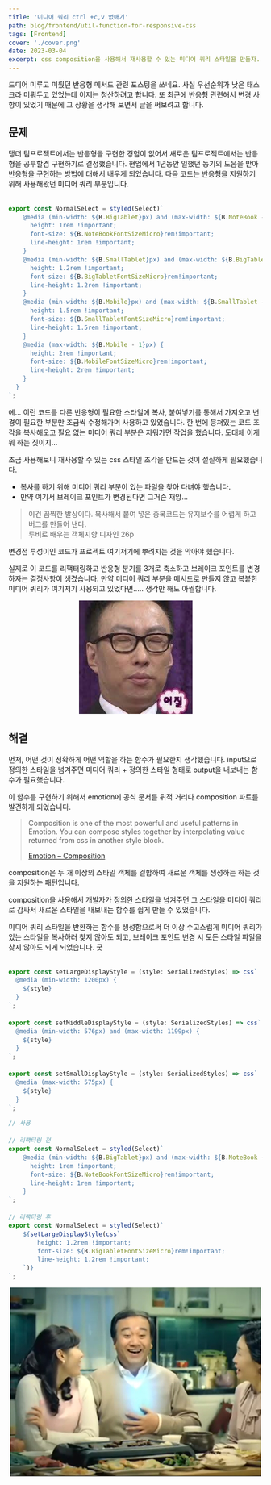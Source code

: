 ```yaml
---
title: '미디어 쿼리 ctrl +c,v 없애기'
path: blog/frontend/util-function-for-responsive-css
tags: [Frontend]
cover: './cover.png'
date: 2023-03-04
excerpt: css composition을 사용해서 재사용할 수 있는 미디어 쿼리 스타일을 만들자.
---
```



드디어 미루고 미뤘던 반응형 메서드 관련 포스팅을 쓰네요. 사실 우선순위가 낮은 태스크라 미뤄두고 있었는데 이제는 청산하려고 합니다.
또 최근에 반응형 관련해서 변경 사항이 있었기 때문에 그 상황을 생각해 보면서 글을 써보려고 합니다. 

## 문제

댕더 팀프로젝트에서는 반응형을 구현한 경험이 없어서 새로운 팀프로젝트에서는 반응형을 공부할겸 구현하기로 결정했습니다. 
현업에서 1년동안 일했던 동기의 도움을 받아 반응형을 구현하는 방법에 대해서 배우게 되었습니다. 다음 코드는 반응형을 지원하기 위해 사용해왔던 미디어 쿼리 부분입니다. 

```ts

export const NormalSelect = styled(Select)`
    @media (min-width: ${B.BigTablet}px) and (max-width: ${B.NoteBook - 1}px) {
      height: 1rem !important;
      font-size: ${B.NoteBookFontSizeMicro}rem!important;
      line-height: 1rem !important;
    }
    @media (min-width: ${B.SmallTablet}px) and (max-width: ${B.BigTablet - 1}px) {
      height: 1.2rem !important;
      font-size: ${B.BigTabletFontSizeMicro}rem!important;
      line-height: 1.2rem !important;
    }
    @media (min-width: ${B.Mobile}px) and (max-width: ${B.SmallTablet - 1}px) {
      height: 1.5rem !important;
      font-size: ${B.SmallTabletFontSizeMicro}rem!important;
      line-height: 1.5rem !important;
    }
    @media (max-width: ${B.Mobile - 1}px) {
      height: 2rem !important;
      font-size: ${B.MobileFontSizeMicro}rem!important;
      line-height: 2rem !important;
    }
  }
`;

```

에... 이런 코드를 다른 반응형이 필요한 스타일에 복사, 붙여넣기를 통해서 가져오고 변경이 필요한 부분만 조금씩 수정해가며 사용하고 있었습니다. 한 번에 뭉쳐있는 코드 조각을 복사해오고 필요 없는 미디어 쿼리 부분은 지워가면 작업을 했습니다. 도대체 이게 뭐 하는 짓이지... 

조금 사용해보니 재사용할 수 있는 css 스타일 조각을 만드는 것이 절실하게 필요했습니다. 

* 복사를 하기 위해 미디어 쿼리 부분이 있는 파일을 찾아 다녀야 했습니다. 
* 만약 여기서 브레이크 포인트가 변경된다면 그거슨 재앙...


> 이건 끔찍한 발상이다. 복사해서 붙여 넣은 중복코드는 유지보수를 어렵게 하고 버그를 만들어 낸다.   
> 루비로 배우는 객체지향 디자인 26p

변경점 투성이인 코드가 프로젝트 여기저기에 뿌려지는 것을 막아야 했습니다.

실제로 이 코드를 리팩터링하고 반응형 분기를 3개로 축소하고 브레이크 포인트를 변경 하자는 결정사항이 생겼습니다. 만약 미디어 쿼리 부분을 메서드로 만들지 않고 복붙한 미디어 쿼리가 여기저기 사용되고 있었다면..... 생각만 해도 아찔합니다. 



<p align="center"> 
<img src="./1.jpeg">
</p>


## 해결

먼저, 어떤 것이 정확하게 어떤 역할을 하는 함수가 필요한지 생각했습니다. input으로 정의한 스타일을 넘겨주면 미디어 쿼리 + 정의한 스타일 형태로 output을 내보내는 함수가 필요했습니다. 

이 함수를 구현하기 위해서 emotion에 공식 문서를 뒤적 거리다 composition 파트를 발견하게 되었습니다. 


> Composition is one of the most powerful and useful patterns in Emotion. You can compose styles together by interpolating value returned from css in another style block.  
> 
> [Emotion – Composition](https://emotion.sh/docs/composition)



composition은 두 개 이상의 스타일 객체를 결합하여 새로운 객체를 생성하는 하는 것을 지원하는 패턴입니다. 

composition을 사용해서 개발자가 정의한 스타일을 넘겨주면 그 스타일을 미디어 쿼리로 감싸서 새로운 스타일을 내보내는 함수를 쉽게 만들 수 있었습니다. 

미디어 쿼리 스타일을 반환하는 함수를 생성함으로써 더 이상 수고스럽게 미디어 쿼리가 있는 스타일을 복사하러 찾지 않아도 되고, 브레이크 포인트 변경 시 모든 스타일 파일을 찾지 않아도 되게 되었습니다. 굿

```ts

export const setLargeDisplayStyle = (style: SerializedStyles) => css`
  @media (min-width: 1200px) {
    ${style}
  }
`;

export const setMiddleDisplayStyle = (style: SerializedStyles) => css`
  @media (min-width: 576px) and (max-width: 1199px) {
    ${style}
  }
`;

export const setSmallDisplayStyle = (style: SerializedStyles) => css`
  @media (max-width: 575px) {
    ${style}
  }
`;

```

```ts
// 사용 

// 리팩터링 전 
export const NormalSelect = styled(Select)`
    @media (min-width: ${B.BigTablet}px) and (max-width: ${B.NoteBook - 1}px) {
      height: 1rem !important;
      font-size: ${B.NoteBookFontSizeMicro}rem!important;
      line-height: 1rem !important;
    }
`; 

// 리팩터링 후 
export const NormalSelect = styled(Select)`
    ${setLargeDisplayStyle(css`
        height: 1.2rem !important;
        font-size: ${B.BigTabletFontSizeMicro}rem!important;
        line-height: 1.2rem !important;
    `)}
`; 
```

<p align="center"> 
<img src="./2.jpeg">
</p>








